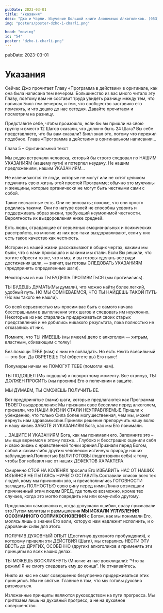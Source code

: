 ```yaml
---
pubDate: 2023-03-01
title: "Указания"
desc: "Джо и Чарли. Изучение Большой книги Анонимных Алкоголиков. (053)"
img: "posters/poster-dzho-i-charli.png"

head: "moving"
id: "54"
poster: "dzho-i-charli.png"
---
```


pubDate: 2023-03-01

# Указания

Сейчас Джо прочитает Главу «Программа в действии» в оригинале, как она была написана тем вечером. Большинство из вас много читало эту Главу, поэтому вам не составит труда увидеть разницу между тем, что написал Билл тем вечером, и тем, что сообщество заставило его поменять, и что дошло до нас сегодня. Давайте прочитаем и посмотрим на разницу.

Представьте себе, чтобы произошло, если бы вы пришли на свою группу и вместо 12 Шагов сказали, что должно быть 24 Шага? Вы себе представляете, что бы вам сказали? Билл знал это, потому что пережил подобное. Глава «Программа в действии» в оригинальном написании…

Глава 5 – Оригинальный текст

Мы редко встречали человека, который бы строго следовал по НАШИМ УКАЗАНИЯМ (нашему пути) и потерпел неудачу.
Не нашим предложениям, нашим УКАЗАНИЯМ…

Не излечиваются те люди, которые не могут или не хотят целиком подчинить свою жизнь этой простой Программе; обычно это мужчины и женщины, которые органически не могут быть честными сами с собой.

Такие несчастные есть. Они не виноваты; похоже, что они просто родились такими. Они по натуре своей не способны усвоить и поддерживать образ жизни, требующий неумолимой честности. Вероятность их выздоровления ниже средней.

Есть люди, страдающие от серьезных эмоциональных и психических расстройств, но многие из них все-таки выздоравливают, если у них есть такое качество как честность.

Истории из нашей жизни рассказывают в общих чертах, какими мы были, что с нами произошло и какими мы стали. Если Вы решили, что хотите обрести то же, что и мы, и вы готовы сделать все ради достижения цели, — значит, вы готовы СЛЕДОВАТЬ УКАЗАНИЯМ (предпринять определенные шаги).

Некоторым из них ТЫ БУДЕШЬ ПРОТИВИТЬСЯ (мы противились).

ТЫ БУДЕШЬ ДУМАТЬ(Мы думали), что можно найти более легкий, удобный путь. НО МЫ СОМНЕВАЕМСЯ, ЧТО ТЫ НАЙДЕШЬ ТАКОЙ ПУТЬ (Но мы такого не нашли).

Со всей серьезностью мы просим вас быть с самого начала бесстрашными в выполнении этих шагов и следовать им неуклонно. Некоторые из нас старались придерживаться своих старых представлений и не добились никакого результата, пока полностью не отказались от них.

Помните, что ТЫ ИМЕЕШЬ (мы имеем) дело с алкоголем — хитрым, властным, сбивающим с толку!

Без помощи ТЕБЕ (нам) с ним не совладать. Но есть Некто всесильный — это Бог. Да ОБРЕТЕШЬ ТЫ (обретете вы) Его ныне!

Полумеры ничем не ПОМОГУТ ТЕБЕ (помогли нам).

ТЫ ПОДОШЕЛ (Мы подошли) к поворотному моменту. Все отринув, ТЫ ДОЛЖЕН ПРОСИТЬ (мы просили) Его о попечении и защите.

МЫ ДУМАЕМ, ТЫ СМОЖЕШЬ ПОЛУЧИТЬ ЕЕ.

Вот предпринятые (нами) шаги, которые предлагаются как Программа ТВОЕГО выздоровления:
Мы признали свое бессилие перед алкоголем, признали, что НАШИ ЖИЗНИ СТАЛИ НЕУПРАВЛЯЕМЫЕ.Пришли к убеждению, что только Сила более могущественная, чем мы, может вернуть нам здравомыслие.Приняли решение препоручить нашу волю и нашу жизнь ЗАБОТЕ И УКАЗАНИЯМ Бога, как мы Его понимали.

…ЗАЩИТЕ И УКАЗАНИЯМ Бога, как мы понимали его. Запомните это – мы еще вернемся к этому позже…
Глубоко и бесстрашно оценили себя и свою жизнь с нравственной точки зрения.Признали перед Богом, собой и каким-либо другим человеком истинную природу наших заблуждений.Полностью БЫЛИ ГОТОВЫ (подготовили себя) к тому, чтобы Бог избавил нас от наших ДЕФЕКТОВ ХАРАКТЕРА.

Смиренно СТОЯ НА КОЛЕНЯХ просили Его ИЗБАВИТЬ НАС ОТ НАШИХ ИЗЪЯНОВ НЕ ПЫТАЯСЬ НИЧЕГО ОСТАВИТЬ.Составили список всех тех людей, кому мы причинили зло, и преисполнились ГОТОВНОСТИ загладить ПОЛНОСТЬЮ свою вину перед ними.Лично возмещали причиненный этим людям ВРЕД, где только возможно, кроме тех случаев, когда это могло повредить им или кому-либо другому.

Продолжали самоанализ и, когда допускали ошибки, сразу признавали это.Путем молитвы и размышления **МЫ ИСКАЛИ УГЛУБЛЕНИЯ ОСОЗНАННОГО СОПРИКОСНОВЕНИЯ** с Богом, как мы понимали Его, молясь лишь о знании Его воли, которую нам надлежит исполнить, и о даровании силы для этого.

ПОЛУЧИВ ДУХОВНЫЙ ОПЫТ (Достигнув духовного пробуждения), к которому привели эти ДЕЙСТВИЯ (Шаги), мы старались НЕСТИ ЭТУ ВЕСТЬ до ДРУГИХ, ОСОБЕННО (других) алкоголиков и применять эти принципы во всех наших делах.

ТЫ МОЖЕШЬ ВОСКЛИКНУТЬ (Многие из нас восклицали): “Что за режим! Я не смогу следовать ему до конца”. Не отчаивайтесь.

Никто из нас не смог совершенно безупречно придерживаться этих принципов. Мы не святые. Главное в том, что мы готовы духовно развиваться.

Изложенные принципы являются руководством на пути прогресса. Мы притязаем лишь на духовный прогресс, а не на духовное совершенство.
